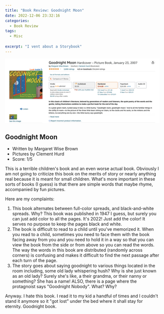 ```yaml
---
title: "Book Review: Goodnight Moon"
date: 2022-12-06 23:32:16
categories:
  - Book Review
tags:
  - Misc

excerpt: "I vent about a Storybook"
---
```


![GNM](/assets/images/GNM/AmazonGNM.png)

## Goodnight Moon
- Written by Margaret Wise Brown
- Pictures by Clement Hurd
- Score: 1/5

This is a terrible children's book and an even worse actual book. Obviously I am not going to criticize this book on the merits of story or nearly anything real because it is meant for small children. What's more important in these sorts of books (I guess) is that there are simple words that maybe rhyme, accompanied by fun pictures. 

Here are my complaints:

1. This book alternates between full-color spreads, and black-and-white spreads. Why? This book was published in 1947 I guess, but surely you can just add color to all the pages. It's 2022! Just add the color! It serves no purpose to keep the pages black and white. 
2. The book is difficult to read to a child until you've memorized it. When you read to a child, sometimes you need to face them with the book facing away from you and you need to hold it in a way so that you can view the book from the side or from above so you can read the words. The way the words in this book are distributed (randomly across corners) is confusing and makes it difficult to find the next passage after each turn of the page.
3. The story goes about saying goodnight to various things located in the room including, some old lady whispering hush? Why is she just known as an old lady? Surely she's like, a their grandma, or their nanny or something? She has a name! ALSO, there is a page where the protagnoist says "Goodnight Nobody". What? Why? 

Anyway. I hate this book. I read it to my kid a handful of times and I couldn't stand it anymore so it "got lost" under the bed where it shall stay for eternity. Goodnight book. 



